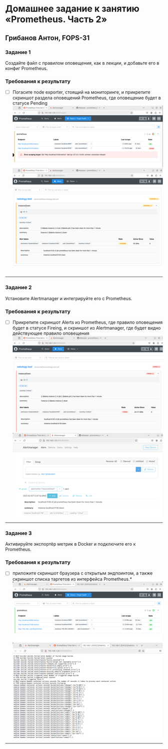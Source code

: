 # Домашнее задание к занятию «Prometheus. Часть 2»
## Грибанов Антон, FOPS-31

### Задание 1
Создайте файл с правилом оповещения, как в лекции, и добавьте его в конфиг Prometheus.

### Требования к результату
- [ ] Погасите node exporter, стоящий на мониторинге, и прикрепите скриншот раздела оповещений Prometheus, где оповещение будет в статусе Pending
![Monitoring_001](https://github.com/Qshar1408/smon-homework-05/blob/main/img/smon05_002.png)
![Monitoring_002](https://github.com/Qshar1408/smon-homework-05/blob/main/img/smon05_001.png)
---

### Задание 2
Установите Alertmanager и интегрируйте его с Prometheus.

### Требования к результату
- [ ] Прикрепите скриншот Alerts из Prometheus, где правило оповещения будет в статусе Fireing, и скриншот из Alertmanager, где будет видно действующее правило оповещения
![Monitoring_003](https://github.com/Qshar1408/smon-homework-05/blob/main/img/smon05_004.png)
![Monitoring_004](https://github.com/Qshar1408/smon-homework-05/blob/main/img/smon05_003.png)
---

### Задание 3

Активируйте экспортёр метрик в Docker и подключите его к Prometheus.

### Требования к результату
- [ ] приложите скриншот браузера с открытым эндпоинтом, а также скриншот списка таргетов из интерфейса Prometheus.*
![Monitoring_005](https://github.com/Qshar1408/smon-homework-05/blob/main/img/smon05_005.png)
![Monitoring_006](https://github.com/Qshar1408/smon-homework-05/blob/main/img/smon05_006.png)
---
